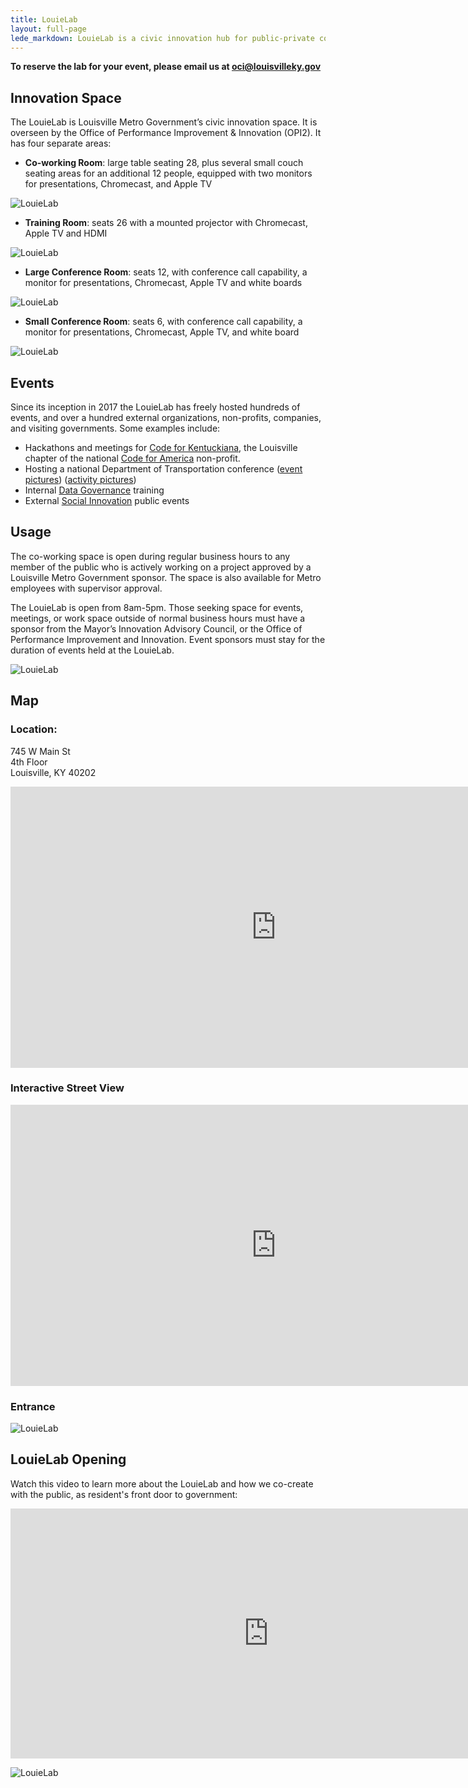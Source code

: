 ```yaml
---
title: LouieLab
layout: full-page
lede_markdown: LouieLab is a civic innovation hub for public-private collaboration, and coworking space that features an open office and run by OPI. It is a physical manifestation of continuous improvement and innovation that are the foundation of Louisville Metro Government. This space is available to the public for events and co-working. Events held at the LouieLab must have a public benefit in order to reserve the space for free.
---
```

**To reserve the lab for your event, please email us at oci@louisvilleky.gov**

## Innovation Space

The LouieLab is Louisville Metro Government’s civic innovation space. It is overseen by the Office of Performance Improvement & Innovation (OPI2). It has four separate areas: 

- **Co-working Room**: large table seating 28, plus several small couch seating areas for an additional 12 people, equipped with two monitors for presentations, Chromecast, and Apple TV 

![LouieLab](/assets/img/louielab/louielab-coworking2.jpg)

- **Training Room**: seats 26 with a mounted projector with Chromecast, Apple TV and HDMI 

![LouieLab](/assets/img/louielab/louielab-training.jpg)

- **Large Conference Room**: seats 12, with conference call capability, a monitor for presentations, Chromecast, Apple TV and white boards 

![LouieLab](/assets/img/louielab/louielab-largeconference.jpg)

- **Small Conference Room**: seats 6, with conference call capability, a monitor for presentations, Chromecast, Apple TV, and white board 

![LouieLab](/assets/img/louielab/louielab-smallconference.jpg)

## Events

Since its inception in 2017 the LouieLab has freely hosted hundreds of events, and over a hundred external organizations, non-profits, companies, and visiting governments.  Some examples include:

- Hackathons and meetings for [Code for Kentuckiana](https://codeforkentuckiana.org/), the Louisville chapter of the national [Code for America](https://www.codeforamerica.org/) non-profit.
- Hosting a national Department of Transportation conference ([event pictures](https://twitter.com/LouDataOfficer/status/902274488238264321)) ([activity pictures](https://twitter.com/LouDataOfficer/status/902606191251087360))
- Internal [Data Governance](https://opi.lsvll.io/innovation/data-governance/) training
- External [Social Innovation](https://opi.lsvll.io/innovation/social-innovation/) public events 

## Usage

The co-working space is open during regular business hours to any member of the public who is actively working on a project approved by a Louisville Metro Government sponsor.  The space is also available for Metro employees with supervisor approval.

The LouieLab is open from 8am-5pm. Those seeking space for events, meetings, or work space outside of normal business hours must have a sponsor from the Mayor’s Innovation Advisory Council, or the Office of Performance Improvement and Innovation. Event sponsors must stay for the duration of events held at the LouieLab.  

![LouieLab](/assets/img/louielab/louielab-entrance-exterior.jpg)

## Map

### Location:
745 W Main St  
4th Floor  
Louisville, KY 40202

<iframe allowfullscreen="" class="embed-responsive-item" frameborder="0" height="450" src="https://www.google.com/maps/embed?pb=!1m18!1m12!1m3!1d3132.9499082873117!2d-85.7651433844364!3d38.2574677920135!2m3!1f0!2f0!3f0!3m2!1i1024!2i768!4f13.1!3m3!1m2!1s0x886972a1157a47ff%3A0x3ebce4d393871675!2sLouieLab!5e0!3m2!1sen!2sus!4v1490728667811" style="border:0" width="850"></iframe>

### Interactive Street View

<iframe class="embed-responsive-item" src="https://www.google.com/maps/embed?pb=!4v1561133732562!6m8!1m7!1sy0i9sg0ejLq7iIgiYV4kdg!2m2!1d38.25733513833077!2d-85.7630061781138!3f352.96325268368906!4f13.955710314333572!5f0.7820865974627469" width="850" height="450" frameborder="0" style="border:0" allowfullscreen></iframe>

### Entrance

![LouieLab](/assets/img/louielab/louielab-outside.jpg)


## LouieLab Opening

Watch this video to learn more about the LouieLab and how we co-create with the public, as resident's front door to government:

<iframe width="825" height="400" src="https://www.youtube.com/embed/oDo8ufORQc8" frameborder="0" allow="autoplay; encrypted-media" allowfullscreen></iframe>

![LouieLab](/assets/img/louielab/louielab-entrance.jpg)

